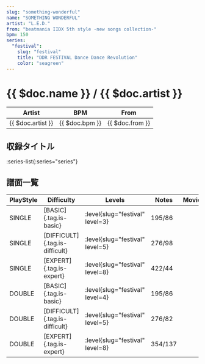 ```yaml
---
slug: "something-wonderful"
name: "SOMETHING WONDERFUL"
artist: "L.E.D."
from: "beatmania IIDX 5th style -new songs collection-"
bpm: 150
series:
  "festival":
    slug: "festival"
    title: "DDR FESTIVAL Dance Dance Revolution"
    color: "seagreen"
---
```


# {{ $doc.name }} / {{ $doc.artist }}

|Artist|BPM|From|
|------|---|----|
|{{ $doc.artist }}|{{ $doc.bpm }}|{{ $doc.from }}|

## 収録タイトル

:series-list{:series="series"}

## 譜面一覧

|PlayStyle|Difficulty|Levels|Notes|Movie|
|---------|----------|------|-----|-----|
|SINGLE|[BASIC]{.tag.is-basic}|:level{slug="festival" level=3}|195/86||
|SINGLE|[DIFFICULT]{.tag.is-difficult}|:level{slug="festival" level=5}|276/98||
|SINGLE|[EXPERT]{.tag.is-expert}|:level{slug="festival" level=8}|422/44||
|DOUBLE|[BASIC]{.tag.is-basic}|:level{slug="festival" level=4}|195/86||
|DOUBLE|[DIFFICULT]{.tag.is-difficult}|:level{slug="festival" level=5}|276/82||
|DOUBLE|[EXPERT]{.tag.is-expert}|:level{slug="festival" level=8}|354/137||
